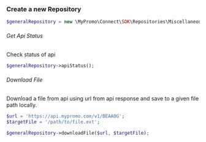### Create a new Repository

```php
$generalRepository = new \MyPromo\Connect\SDK\Repositories\Miscellaneous\GeneralRepository(client);
```

###### Get Api Status

Check status of api

```php
$generalRepository->apiStatus();
```

###### Download File

Download a file from api using url from api response and save to a given file path locally.

```php
$url = 'https://api.mypromo.com/v1/BEAA0G';
$targetFile = '/path/to/file.ext';

$generalRepository->downloadFile($url, $targetFile);
```

